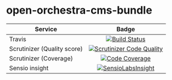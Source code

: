open-orchestra-cms-bundle
=======================


| Service       | Badge         |
| ------------- |:-------------:|
| Travis | [![Build Status](https://magnum.travis-ci.com/open-orchestra/open-orchestra-cms-bundle.svg?token=jFMwikTSYoZgNjR86FGs&branch=master)](https://magnum.travis-ci.com/open-orchestra/open-orchestra-cms-bundle) |
| Scrutinizer (Quality score) | [![Scrutinizer Code Quality](https://scrutinizer-ci.com/g/open-orchestra/open-orchestra-cms-bundle/badges/quality-score.png?b=master)](https://scrutinizer-ci.com/g/open-orchestra/open-orchestra-cms-bundle/?branch=master) |
| Scrutinizer (Coverage) | [![Code Coverage](https://scrutinizer-ci.com/g/open-orchestra/open-orchestra-cms-bundle/badges/coverage.png?b=master)](https://scrutinizer-ci.com/g/open-orchestra/open-orchestra-cms-bundle/?branch=master) |
| Sensio insight | [![SensioLabsInsight](https://insight.sensiolabs.com/projects/4f1d43a2-b6b4-431f-84c2-35671c4f62f2/big.png)](https://insight.sensiolabs.com/projects/4f1d43a2-b6b4-431f-84c2-35671c4f62f2) |
